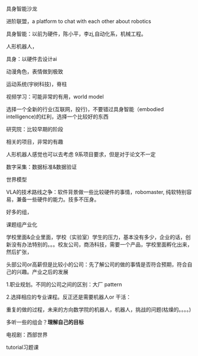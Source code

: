 具身智能沙龙

进阶联盟，a platform to chat with each other about robotics

具身智能：以前为硬件，陈小平，李zj,自动化系，机械工程。

人形机器人，

具身：以硬件去设计ai



动漫角色，表情做到极致

运动系统(宇树科技)，脊柱



视频学习：可能非常的有用，world model

选择一个全新的行业(互联网，投行)，不要错过具身智能（embodied intelligence)的红利，选择一个比较好的东西



研究院：比较早期的阶段

相关的项目，非常的有趣





人形机器人感觉也可以去考虑 9系项目要求，但是对于论文不一定



数字采集：数据标准&数据验证



世界模型



VLA的技术路线之争：软件背景做一些比较硬件的事情，robomaster, 纯软特别容易，兼备一些硬件的能力。技多不压身。

好多的组，



课题组产业化



学校里面&企业里面，学校（实验室）学生的压力，基本没有多少，企业的话，创新没有办法特别的。。。校友公司，商汤科技，需要一个产品，学校里面孵化出来，然后扩张，



头部公司or高薪但是比较小的公司：先了解公司的做的事情是否符合预期，符合自己的兴趣。产业之后的发展



1.职业规划。不同的公司之间的区别：大厂 pattern

2.选择相应的专业课程。反正还是需要机器人or 干活：

重复的做的过程，未来的方向数学院的机器人，机器人，挑战的问题(枯燥的。。。。)

多听一些的组会？**理解自己的目标**









电视剧：西部世界

tutorial习题课